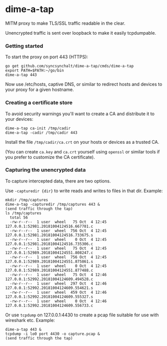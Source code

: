 # dime-a-tap

MITM proxy to make TLS/SSL traffic readable in the clear.

Unencrypted traffic is sent over loopback to make it easily tcpdumpable.

### Getting started

To start the proxy on port 443 (HTTPS):

```
go get github.com/syncsynchalt/dime-a-tap/cmds/dime-a-tap
export PATH=$PATH:~/go/bin
dime-a-tap 443
```

Now use /etc/hosts, captive DNS, or similar to redirect hosts and devices to your proxy for a given hostname.

### Creating a certificate store

To avoid security warnings you'll want to create a CA and distribute it to your devices:

```
dime-a-tap ca-init /tmp/cadir
dime-a-tap -cadir /tmp/cadir 443
```

Install the file `/tmp/cadir/ca.crt` on your hosts or devices as a trusted CA.

(You can create `ca.key` and `ca.crt` yourself using `openssl` or similar tools if you prefer to customize the CA certificate).

### Capturing the unencrypted data

To capture intercepted data, there are two options.

Use `-capturedir {dir}` to write reads and writes to files in that dir. Example:
```
mkdir /tmp/captures
dime-a-tap -capturedir /tmp/captures 443 &
(send traffic through the tap)
ls /tmp/captures
  total 56
  -rw-r--r--  1 user  wheel   75 Oct  4 12:45 127.0.0.1:52981.20181004124516.667781.c
  -rw-r--r--  1 user  wheel  756 Oct  4 12:45 127.0.0.1:52981.20181004124516.733675.s
  -rw-r--r--  1 user  wheel    0 Oct  4 12:45 127.0.0.1:52981.20181004124516.735306.c
  -rw-r--r--  1 user  wheel   75 Oct  4 12:45 127.0.0.1:52989.20181004124551.808247.c
  -rw-r--r--  1 user  wheel  756 Oct  4 12:45 127.0.0.1:52989.20181004124551.875861.s
  -rw-r--r--  1 user  wheel    0 Oct  4 12:45 127.0.0.1:52989.20181004124551.877488.c
  -rw-r--r--  1 user  wheel   75 Oct  4 12:46 127.0.0.1:52992.20181004124609.494528.c
  -rw-r--r--  1 user  wheel  297 Oct  4 12:46 127.0.0.1:52992.20181004124609.554621.s
  -rw-r--r--  1 user  wheel  459 Oct  4 12:46 127.0.0.1:52992.20181004124609.555327.s
  -rw-r--r--  1 user  wheel    0 Oct  4 12:46 127.0.0.1:52992.20181004124609.556733.c
```

Or use `tcpdump` on 127.0.0.1:4430 to create a pcap file suitable for use with wireshark etc.  Example:
```
dime-a-tap 443 &
tcpdump -i lo0 port 4430 -o capture.pcap &
(send traffic through the tap)
```
